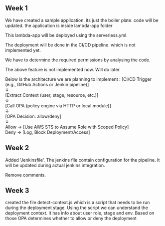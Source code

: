 Week 1
------

We have created a sample application. its just the boiler plate. code will be updated. the application is inside lambda-app folder

This lambda-app will be deployed using the serverless.yml.

The deployment will be done in the CI/CD pipeline. which is not implemented yet.

We have to determine the required permissions by analysing the code. 

The above feature is not implemented now. Will do later.

Below is the architecture we are planning to implement : 
[CI/CD Trigger (e.g., GitHub Actions or Jenkin pipeline)]  
         ↓  
[Extract Context (user, stage, resource, etc.)]  
         ↓  
[Call OPA (policy engine via HTTP or local module)]  
         ↓  
[OPA Decision: allow/deny]  
         ↓  
Allow → [Use AWS STS to Assume Role with Scoped Policy]  
Deny  → [Log, Block Deployment/Access]  

Week 2
------
Added 'Jenkinsfile'. The jenkins file contain configuration for the pipeline. It will be updated during actual jenkins integration.

Remove comments.



Week 3
------
created the file detect-context.js which is a script that needs to be run during the deployment stage. Using the script we can understand the deployment context. It has info about user role, stage and env. Based on those OPA determines whether to allow or deny the deployment